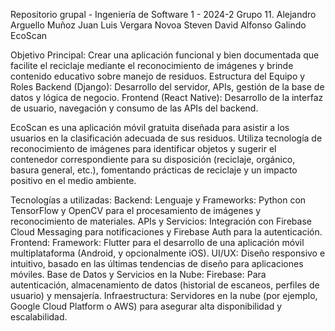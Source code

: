 Repositorio grupal - Ingeniería de Software 1 - 2024-2 Grupo 11.
Alejandro Arguello Muñoz
Juan Luis Vergara Novoa
Steven David Alfonso Galindo
EcoScan

Objetivo Principal: Crear una aplicación funcional y bien documentada que facilite el reciclaje mediante el
reconocimiento de imágenes y brinde contenido educativo sobre manejo de residuos.  Estructura del Equipo y Roles
Backend (Django): Desarrollo del servidor, APIs, gestión de la base de datos y lógica de negocio.
Frontend (React Native): Desarrollo de la interfaz de usuario, navegación y consumo de las APIs del backend.


EcoScan es una aplicación móvil gratuita diseñada para asistir a los usuarios en la clasificación adecuada de sus residuos. 
Utiliza tecnología de reconocimiento de imágenes para identificar objetos y sugerir el contenedor correspondiente para su disposición (reciclaje, orgánico, basura general, etc.), 
fomentando prácticas de reciclaje y un impacto positivo en el medio ambiente.

Tecnologías a utilizadas:
Backend:
Lenguaje y Frameworks: Python con TensorFlow y OpenCV para el procesamiento de imágenes y reconocimiento de materiales.
APIs y Servicios: Integración con Firebase Cloud Messaging para notificaciones y Firebase Auth para la autenticación.
Frontend:
Framework: Flutter para el desarrollo de una aplicación móvil multiplataforma (Android, y opcionalmente iOS).
UI/UX: Diseño responsivo e intuitivo, basado en las últimas tendencias de diseño para aplicaciones móviles.
Base de Datos y Servicios en la Nube:
Firebase: Para autenticación, almacenamiento de datos (historial de escaneos, perfiles de usuario) y mensajería.
Infraestructura: Servidores en la nube (por ejemplo, Google Cloud Platform o AWS) para asegurar alta disponibilidad y escalabilidad.

